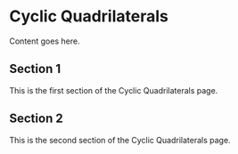 # Cyclic Quadrilaterals

Content goes here.

## Section 1

This is the first section of the Cyclic Quadrilaterals page.

## Section 2

This is the second section of the Cyclic Quadrilaterals page.

